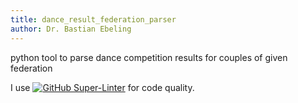 ```yaml
---
title: dance_result_federation_parser
author: Dr. Bastian Ebeling
---
```


python tool to parse dance competition results for couples of given federation

I use [![GitHub Super-Linter](https://github.com/Barry1/dance_result_federation_parser/workflows/Lint%20Code%20Base/badge.svg)](https://github.com/marketplace/actions/super-linter) for code quality.
